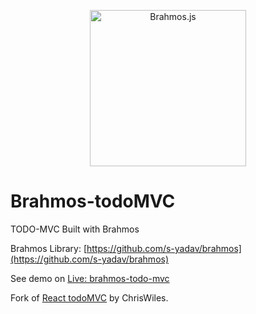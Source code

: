 <p align="center">
  <a href="https://github.com/s-yadav/brahmos" target="_blank">
    <img src="https://unpkg.com/brahmos/brahmos.svg" alt="Brahmos.js" width="250">
  </a>
</p>

# Brahmos-todoMVC
TODO-MVC Built with Brahmos

Brahmos Library: [https://github.com/s-yadav/brahmos](https://github.com/s-yadav/brahmos)

See demo on
[Live: brahmos-todo-mvc](https://s-yadav.github.io/brahmos-todo-mvc)

Fork of [React todoMVC](https://github.com/ChrisWiles/React-todoMVC) by ChrisWiles.
